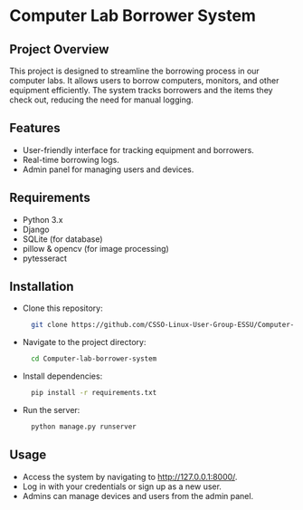 # Computer Lab Borrower System

## Project Overview
This project is designed to streamline the borrowing process in our computer labs. It allows users to borrow computers, monitors, and other equipment efficiently. The system tracks borrowers and the items they check out, reducing the need for manual logging.

## Features
- User-friendly interface for tracking equipment and borrowers.
- Real-time borrowing logs.
- Admin panel for managing users and devices.
## Requirements
- Python 3.x
- Django
- SQLite (for database)
- pillow & opencv (for image processing)
- pytesseract
## Installation
- Clone this repository:
  ```bash
    git clone https://github.com/CSSO-Linux-User-Group-ESSU/Computer-lab-borrower-system.git
- Navigate to the project directory:
  ```bash
    cd Computer-lab-borrower-system
- Install dependencies:
  ```bash
    pip install -r requirements.txt
- Run the server:
  ```bash
    python manage.py runserver
## Usage
- Access the system by navigating to http://127.0.0.1:8000/.
- Log in with your credentials or sign up as a new user.
- Admins can manage devices and users from the admin panel.
